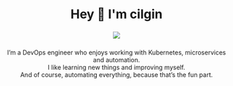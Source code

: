 <h1 align="center">Hey 👋 I'm cilgin</h1>

###

<div align="center">
  <img src="https://visitor-badge.laobi.icu/badge?page_id=cilginc.cilginc&right_color=peru"  />
</div>

###

###

<p align="center">
I’m a DevOps engineer who enjoys working with Kubernetes, microservices and automation.<br>
I like learning new things and improving myself.<br>
And of course, automating everything, because that’s the fun part.
</p>

###
